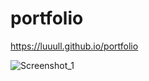 # portfolio

https://luuull.github.io/portfolio

![Screenshot_1](https://user-images.githubusercontent.com/101467080/181866272-ca399886-4937-444d-8e70-4dd264a5ee0b.png)
